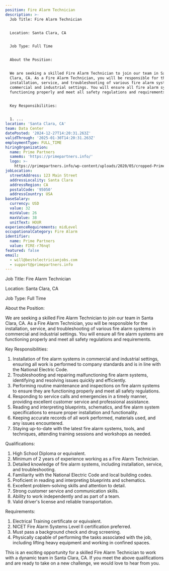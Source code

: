 ```yaml
---
position: Fire Alarm Technician
description: >-
  Job Title: Fire Alarm Technician


  Location: Santa Clara, CA


  Job Type: Full Time


  About the Position:


  We are seeking a skilled Fire Alarm Technician to join our team in Santa
  Clara, CA. As a Fire Alarm Technician, you will be responsible for the
  installation, service, and troubleshooting of various fire alarm systems in
  commercial and industrial settings. You will ensure all fire alarm systems are
  functioning properly and meet all safety regulations and requirements.


  Key Responsibilities:


  1. ...
location: 'Santa Clara, CA'
team: Data Center
datePosted: '2024-12-27T14:20:31.263Z'
validThrough: '2025-01-30T14:20:31.263Z'
employmentType: FULL_TIME
hiringOrganization:
  name: Prime Partners
  sameAs: 'https://primepartners.info/'
  logo: >-
    https://primepartners.info/wp-content/uploads/2020/05/cropped-Prime-Partners-Logo-NO-BG-1-1.png
jobLocation:
  streetAddress: 123 Main Street
  addressLocality: Santa Clara
  addressRegion: CA
  postalCode: '95050'
  addressCountry: USA
baseSalary:
  currency: USD
  value: 32
  minValue: 26
  maxValue: 38
  unitText: HOUR
experienceRequirements: midLevel
occupationalCategory: Fire Alarm
identifier:
  name: Prime Partners
  value: FIRE-r76nqt
featured: false
email:
  - will@bestelectricianjobs.com
  - support@primepartners.info
---
```




Job Title: Fire Alarm Technician

Location: Santa Clara, CA

Job Type: Full Time

About the Position:

We are seeking a skilled Fire Alarm Technician to join our team in Santa Clara, CA. As a Fire Alarm Technician, you will be responsible for the installation, service, and troubleshooting of various fire alarm systems in commercial and industrial settings. You will ensure all fire alarm systems are functioning properly and meet all safety regulations and requirements.

Key Responsibilities:

1. Installation of fire alarm systems in commercial and industrial settings, ensuring all work is performed to company standards and is in line with the National Electric Code.
2. Troubleshooting and repairing malfunctioning fire alarm systems, identifying and resolving issues quickly and efficiently.
3. Performing routine maintenance and inspections on fire alarm systems to ensure they are functioning properly and meet all safety regulations.
4. Responding to service calls and emergencies in a timely manner, providing excellent customer service and professional assistance.
5. Reading and interpreting blueprints, schematics, and fire alarm system specifications to ensure proper installation and functionality.
6. Keeping accurate records of all work performed, materials used, and any issues encountered.
7. Staying up-to-date with the latest fire alarm systems, tools, and techniques, attending training sessions and workshops as needed.

Qualifications:

1. High School Diploma or equivalent.
2. Minimum of 2 years of experience working as a Fire Alarm Technician.
3. Detailed knowledge of fire alarm systems, including installation, service, and troubleshooting.
4. Familiarity with the National Electric Code and local building codes.
5. Proficient in reading and interpreting blueprints and schematics.
6. Excellent problem-solving skills and attention to detail.
7. Strong customer service and communication skills.
8. Ability to work independently and as part of a team.
9. Valid driver's license and reliable transportation.

Requirements:

1. Electrical Training certificate or equivalent.
2. NICET Fire Alarm Systems Level II certification preferred.
3. Must pass a background check and drug screening.
4. Physically capable of performing the tasks associated with the job, including lifting heavy equipment and working in confined spaces.

This is an exciting opportunity for a skilled Fire Alarm Technician to work with a dynamic team in Santa Clara, CA. If you meet the above qualifications and are ready to take on a new challenge, we would love to hear from you.
